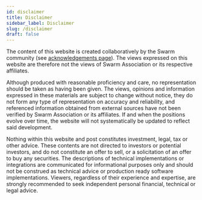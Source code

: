 ```yaml
---
id: disclaimer
title: Disclaimer
sidebar_label: Disclaimer
slug: /disclaimer
draft: false
---
```


The content of this website is created collaboratively by the Swarm community (see [acknowledgements page](/docs/acknowledgements)). The views expressed on this website are therefore not the views of Swarm Association or its respective affiliates.

Although produced with reasonable proficiency and care, no representation should be taken as having been given. The views, opinions and information expressed in these materials are subject to change without notice, they do not form any type of representation on accuracy and reliability, and referenced information obtained from external sources have not been verified by Swarm Association or its affiliates. If and when the positions evolve over time, the website will not systematically be updated to reflect said development.

Nothing within this website and post constitutes investment, legal, tax or other advice. These contents are not directed to investors or potential investors, and do not constitute an offer to sell, or a solicitation of an offer to buy any securities. The descriptions of technical implementations or integrations are communicated for informational purposes only and should not be construed as technical advice or production ready software implementations. Viewers, regardless of their experience and expertise, are strongly recommended to seek independent personal financial, technical or legal advice.
